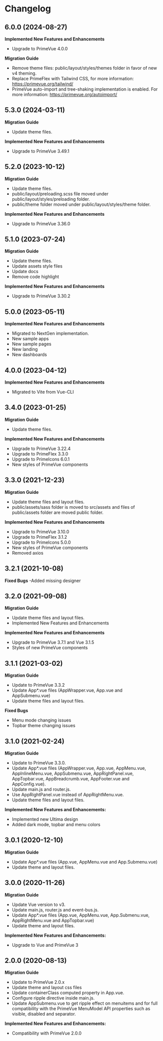 # Changelog

## 6.0.0 (2024-08-27)

**Implemented New Features and Enhancements**

-   Upgrade to PrimeVue 4.0.0

**Migration Guide**

-   Remove theme files: public/layout/styles/themes folder in favor of new v4 theming.
-   Replace PrimeFlex with Tailwind CSS, for more information: https://primevue.org/tailwind/
-   PrimeVue auto-import and tree-shaking implementation is enabled. For more information: https://primevue.org/autoimport/

## 5.3.0 (2024-03-11)

**Migration Guide**

-   Update theme files.

**Implemented New Features and Enhancements**

-   Upgrade to PrimeVue 3.49.1

## 5.2.0 (2023-10-12)

**Migration Guide**

-   Update theme files.
-   public/layout/preloading.scss file moved under public/layout/styles/preloading folder.
-   public/theme folder moved under public/layout/styles/theme folder.

**Implemented New Features and Enhancements**

-   Upgrade to PrimeVue 3.36.0

## 5.1.0 (2023-07-24)

**Migration Guide**

-   Update theme files.
-   Update assets style files
-   Update docs
-   Remove code highlight

**Implemented New Features and Enhancements**

-   Upgrade to PrimeVue 3.30.2

## 5.0.0 (2023-05-11)

**Implemented New Features and Enhancements**

-   Migrated to NextGen implementation.
-   New sample apps
-   New sample pages
-   New landing
-   New dashboards

## 4.0.0 (2023-04-12)

**Implemented New Features and Enhancements**

-   Migrated to Vite from Vue-CLI

## 3.4.0 (2023-01-25)

**Migration Guide**

-   Update theme files.

**Implemented New Features and Enhancements**

-   Upgrade to PrimeVue 3.22.4
-   Upgrade to PrimeFlex 3.3.0
-   Upgrade to PrimeIcons 6.0.1
-   New styles of PrimeVue components

## 3.3.0 (2021-12-23)

**Migration Guide**

-   Update theme files and layout files.
-   public/assets/sass folder is moved to src/assets and files of public/assets folder are moved public folder.

**Implemented New Features and Enhancements**

-   Upgrade to PrimeVue 3.10.0
-   Upgrade to PrimeFlex 3.1.2
-   Upgrade to PrimeIcons 5.0.0
-   New styles of PrimeVue components
-   Removed axios

## 3.2.1 (2021-10-08)

**Fixed Bugs**
-Added missing designer

## 3.2.0 (2021-09-08)

**Migration Guide**

-   Update theme files and layout files.
-   Implemented New Features and Enhancements

**Implemented New Features and Enhancements**

-   Upgrade to PrimeVue 3.7.1 and Vue 3.1.5
-   Styles of new PrimeVue components

## 3.1.1 (2021-03-02)

**Migration Guide**

-   Update to PrimeVue 3.3.2
-   Update App\*.vue files (AppWrapper.vue, App.vue and AppSubmenu.vue)
-   Update theme files and layout files.

**Fixed Bugs**

-   Menu mode changing issues
-   Topbar theme changing issues

## 3.1.0 (2021-02-24)

**Migration Guide**

-   Update to PrimeVue 3.3.0.
-   Update App\*.vue files (AppWrapper.vue, App.vue, AppMenu.vue, AppInlineMenu.vue, AppSubmenu.vue, AppRightPanel.vue, AppTopbar.vue, AppBreadcrumb.vue, AppFooter.vue and AppConfig.vue).
-   Update main.js and router.js.
-   Use AppRightPanel.vue instead of AppRightMenu.vue.
-   Update theme files and layout files.

**Implemented New Features and Enhancements:**

-   Implemented new Ultima design
-   Added dark mode, topbar and menu colors

## 3.0.1 (2020-12-10)

**Migration Guide**

-   Update App\*.vue files (App.vue, AppMenu.vue and App.Submenu.vue)
-   Update theme and layout files.

## 3.0.0 (2020-11-26)

**Migration Guide**

-   Update Vue version to v3.
-   Update main.js, router.js and event-bus.js.
-   Update App\*.vue files (App.vue, AppMenu.vue, App.Submenu.vue, AppRightMenu.vue and AppTopbar.vue)
-   Update theme and layout files.

**Implemented New Features and Enhancements:**

-   Upgrade to Vue and PrimeVue 3

## 2.0.0 (2020-08-13)

**Migration Guide**

-   Update to PrimeVue 2.0.x
-   Update theme and layout css files
-   Update containerClass computed property in App.vue.
-   Configure ripple directive inside main.js.
-   Update AppSubmenu.vue to get ripple effect on menuitems and for full compatibility with the PrimeVue MenuModel API properties such as visible, disabled and separator.

**Implemented New Features and Enhancements:**

-   Compatibility with PrimeVue 2.0.0
